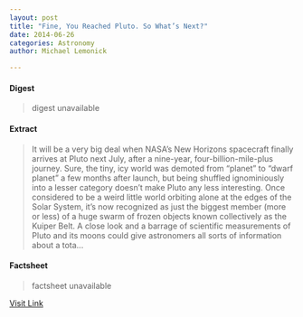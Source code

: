 ```yaml
---
layout: post
title: "Fine, You Reached Pluto. So What’s Next?"
date: 2014-06-26
categories: Astronomy
author: Michael Lemonick

---
```



#### Digest
>digest unavailable

#### Extract
>It will be a very big deal when NASA&#8217;s New Horizons spacecraft finally arrives at Pluto next July, after a nine-year, four-billion-mile-plus journey. Sure, the tiny, icy world was demoted from &#8220;planet&#8221; to &#8220;dwarf planet&#8221; a few months after launch, but being shuffled ignominiously into a lesser category doesn&#8217;t make Pluto any less interesting. Once considered to be a weird little world orbiting alone at the edges of the Solar System, it&#8217;s now recognized as just the biggest member (more or less) of a huge swarm of frozen objects known collectively as the Kuiper Belt. A close look and a barrage of scientific measurements of Pluto and its moons could give astronomers all sorts of information about a tota...

#### Factsheet
>factsheet unavailable

[Visit Link](http://time.com/2921174/pluto-spacecraft-whats-next/)



